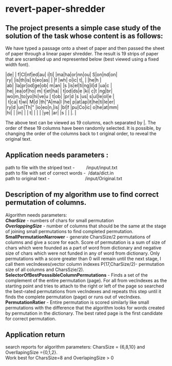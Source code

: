 # revert-paper-shredder

## The project presents a simple case study of the solution of the task whose content is as follows:

  We have typed a passage onto a sheet of paper and then passed the sheet of paper through a linear
  paper shredder. The result is 19 strips of paper that are scrambled up and represented below (best
  viewed using a fixed width font).  
  
  |de| | f|Cl|nf|ed|au| i|ti| |ma|ha|or|nn|ou| S|on|nd|on|  
  |ry| |is|th|is| b|eo|as| | |f |wh| o|ic| t|, | |he|h |  
  |ab| |la|pr|od|ge|ob| m|an| |s |is|el|ti|ng|il|d |ua|c |  
  |he| |ea|of|ho| m| t|et|ha| | t|od|ds|e |ki| c|t |ng|br|  
  |wo|m,|to|yo|hi|ve|u | t|ob| |pr|d |s |us| s|ul|le|ol|e |  
  | t|ca| t|wi| M|d |th|"A|ma|l |he| p|at|ap|it|he|ti|le|er|  
  |ry|d |un|Th|" |io|eo|n,|is| |bl|f |pu|Co|ic| o|he|at|mm|  
  |hi| | |in| | | t| | | | |ye| |ar| |s | | |. |  
  
  The above text can be viewed as 19 columns, each separated by |. The order of these 19 columns
  have been randomly selected. It is possible, by changing the order of the columns back to t
  original order, to reveal the original text.

## Application needs parameters :
path to file with the striped text -&nbsp;&nbsp;&nbsp;&nbsp;&nbsp;&nbsp;&nbsp;&nbsp;&nbsp;/input/input.txt  
path to file with set of correct words -&nbsp;&nbsp;/data/dict.in  
path to original text -&nbsp;&nbsp;&nbsp;&nbsp;&nbsp;&nbsp;&nbsp;&nbsp;&nbsp;&nbsp;&nbsp;&nbsp;&nbsp;&nbsp;&nbsp;&nbsp;&nbsp;&nbsp;&nbsp;&nbsp;&nbsp;&nbsp;&nbsp;&nbsp;&nbsp;&nbsp;&nbsp;&nbsp;/input/Original.txt  

## Description of my algorithm use to find correct permutation of columns.  
Algorithm needs parameters:  
**_CharSize_** - numbers of chars for small permutation  
**_OverlappingSize_** - number of columns that should be the same at the stage of joining small permutations to find completed permutation.  
**SmallPermutationNarrower** - generate CharsSize/2 permutations of columns and give a score for each. Score of permutation is a sum of size of chars which were founded as a part of word from dictionary and negative size of chars which were not funded in any of word from dictionary. Only permutations with a score greater than 0 will remain until the next stage, I  call them vecIndexes(vector column indexes P(17,CharSize/2)-   permutation size of all columns and CharsSzie/2).    
**SelectorOfBestPosssibleColumnPermutations** - Finds a set of the complement of the entire permutation (page). For all from vecIndexes as the starting point and tries to attach to the right or left of the page so searched the best-rated permutations from vecIndexes and repeats this step until it finds the complete permutation (page) or runs out of vecIndxes.  
**PermutationRatier** - Entire permutation is scored similarly like small permutations with the difference that the algorithm looks for words created by permutation in the dictionary. The best rated page is the first candidate for correct permutation.  
  
## Application return 
search reports for algorithm parameters: CharsSize = {6,8,10} and OverllapingSize ={0,1,2}.  
Work best for CharsSize=8 and OverlapingSize > 0  

